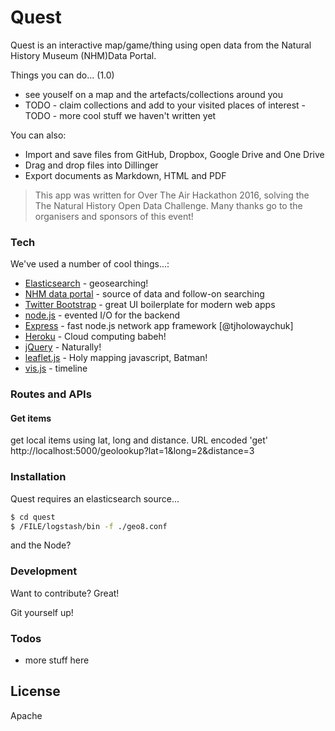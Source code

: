 # Quest


Quest is an interactive map/game/thing using open data from the Natural History Museum (NHM)Data Portal.

Things you can do...
(1.0)
  - see youself on a map and the artefacts/collections around you
  - TODO - claim collections and add to your visited places of interest
  -TODO - more cool stuff we haven't written yet

You can also:
  - Import and save files from GitHub, Dropbox, Google Drive and One Drive
  - Drag and drop files into Dillinger
  - Export documents as Markdown, HTML and PDF


> This app was written for Over The Air Hackathon 2016, solving the The Natural History Open Data Challenge. Many thanks go to the organisers and sponsors of this event!


### Tech

We've used a number of cool things...:

* [Elasticsearch] - geosearching!
* [NHM data portal] - source of data and follow-on searching
* [Twitter Bootstrap] - great UI boilerplate for modern web apps
* [node.js] - evented I/O for the backend
* [Express] - fast node.js network app framework [@tjholowaychuk]
* [Heroku] - Cloud computing babeh!
* [jQuery] - Naturally!
* [leaflet.js] - Holy mapping javascript, Batman!
* [vis.js] - timeline


### Routes and APIs

#### Get items
get local items using lat, long and distance.
URL encoded 'get'
http://localhost:5000/geolookup?lat=1&long=2&distance=3




### Installation

Quest requires an elasticsearch source...


```sh
$ cd quest
$ /FILE/logstash/bin -f ./geo8.conf
```

and the Node?




### Development

Want to contribute? Great!

Git yourself up!



### Todos

 - more stuff here

License
----

Apache



   [Elasticsearch]: <search>
 [NHM data portal]: <http://data.nhm.ac.uk>
   [node.js]: <http://nodejs.org>
   [Twitter Bootstrap]: <http://twitter.github.com/bootstrap/>
   [jQuery]: <http://jquery.com>
   [express]: <http://expressjs.com>
   [AngularJS]: <http://angularjs.org>
   [leaflet.js]: <http://leafletjs.com>
   [vis.js]: <http://visjs.com>
[Heroku]: <http://heroku.com>
